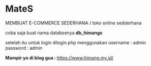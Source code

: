 # MateS
MEMBUAT  E-COMMERCE SEDERHANA / toko online sedderhana

coba saja buat nama databsenya <b>db_himangs</b>

setelah itu untuk login dilogin.php menggunakan
username : admin
password : admin

<b>Mampir yo di blog gua : </b>
https://www.himang.my.id/

